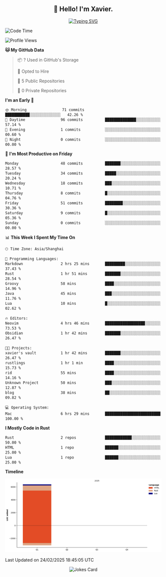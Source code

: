 <h2 align="center">👋 Hello! I'm Xavier.</h2>

<!-- typing svg starts -->
<div align="center">
 <a href="https://git.io/typing-svg"><img src="https://readme-typing-svg.demolab.com?font=Fira+Code&size=16&pause=1000&color=FFFFFFF0&width=435&lines=Fear+is+temporary.+Regret+is+forever." alt="Typing SVG" /></a>
</div>
<!-- typing svg ends -->

<!--START_SECTION:waka-->
![Code Time](http://img.shields.io/badge/Code%20Time-256%20hrs%208%20mins-blue)

![Profile Views](http://img.shields.io/badge/Profile%20Views-3-blue)

**🐱 My GitHub Data** 

> 📦 ? Used in GitHub's Storage 
 > 
> 💼 Opted to Hire
 > 
> 📜 5 Public Repositories 
 > 
> 🔑 0 Private Repositories 
 > 
**I'm an Early 🐤** 

```text
🌞 Morning                71 commits          ███████████░░░░░░░░░░░░░░   42.26 % 
🌆 Daytime                96 commits          ██████████████░░░░░░░░░░░   57.14 % 
🌃 Evening                1 commits           ░░░░░░░░░░░░░░░░░░░░░░░░░   00.60 % 
🌙 Night                  0 commits           ░░░░░░░░░░░░░░░░░░░░░░░░░   00.00 % 
```
📅 **I'm Most Productive on Friday** 

```text
Monday                   48 commits          ███████░░░░░░░░░░░░░░░░░░   28.57 % 
Tuesday                  34 commits          █████░░░░░░░░░░░░░░░░░░░░   20.24 % 
Wednesday                18 commits          ███░░░░░░░░░░░░░░░░░░░░░░   10.71 % 
Thursday                 8 commits           █░░░░░░░░░░░░░░░░░░░░░░░░   04.76 % 
Friday                   51 commits          ████████░░░░░░░░░░░░░░░░░   30.36 % 
Saturday                 9 commits           █░░░░░░░░░░░░░░░░░░░░░░░░   05.36 % 
Sunday                   0 commits           ░░░░░░░░░░░░░░░░░░░░░░░░░   00.00 % 
```


📊 **This Week I Spent My Time On** 

```text
🕑︎ Time Zone: Asia/Shanghai

💬 Programming Languages: 
Markdown                 2 hrs 25 mins       █████████░░░░░░░░░░░░░░░░   37.43 % 
Rust                     1 hr 51 mins        ███████░░░░░░░░░░░░░░░░░░   28.54 % 
Groovy                   58 mins             ████░░░░░░░░░░░░░░░░░░░░░   14.96 % 
Java                     45 mins             ███░░░░░░░░░░░░░░░░░░░░░░   11.76 % 
Lua                      10 mins             █░░░░░░░░░░░░░░░░░░░░░░░░   02.62 % 

🔥 Editors: 
Neovim                   4 hrs 46 mins       ██████████████████░░░░░░░   73.53 % 
Obsidian                 1 hr 42 mins        ███████░░░░░░░░░░░░░░░░░░   26.47 % 

🐱‍💻 Projects: 
xavier's vault           1 hr 42 mins        ███████░░░░░░░░░░░░░░░░░░   26.47 % 
rustlings                1 hr 1 min          ████░░░░░░░░░░░░░░░░░░░░░   15.73 % 
rid                      55 mins             ████░░░░░░░░░░░░░░░░░░░░░   14.16 % 
Unknown Project          50 mins             ███░░░░░░░░░░░░░░░░░░░░░░   12.87 % 
blog                     38 mins             ██░░░░░░░░░░░░░░░░░░░░░░░   09.82 % 

💻 Operating System: 
Mac                      6 hrs 29 mins       █████████████████████████   100.00 % 
```

**I Mostly Code in Rust** 

```text
Rust                     2 repos             ████████████░░░░░░░░░░░░░   50.00 % 
HTML                     1 repo              ██████░░░░░░░░░░░░░░░░░░░   25.00 % 
Lua                      1 repo              ██████░░░░░░░░░░░░░░░░░░░   25.00 % 
```



**Timeline**

![Lines of Code chart](https://raw.githubusercontent.com/xavier2code/xavier2code/main/assets/bar_graph.png)


 Last Updated on 24/02/2025 18:45:05 UTC
<!--END_SECTION:waka-->

<!-- jokes card -->
<div align="center">
 <img src="https://readme-jokes.vercel.app/api?hideBorder" alt="Jokes Card" />
</div>

